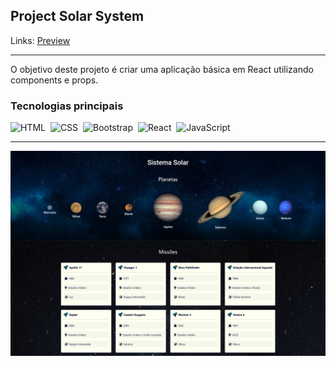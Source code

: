 ## Project Solar System

Links: <a href="https://guyddogl.github.io/trybe-project-solar-system/">Preview</a>
<hr/>

O objetivo deste projeto é criar uma aplicação básica em React utilizando components e props.

### Tecnologias principais
![HTML](https://img.shields.io/badge/-HTML-1b374b?style=for-the-badge&logo=HTML5)&nbsp;
![CSS](https://img.shields.io/badge/-CSS-1b374b?style=for-the-badge&logo=CSS3&logoColor=1572B6)&nbsp;
![Bootstrap](https://img.shields.io/badge/-Bootstrap-1b374b?style=for-the-badge&logo=Bootstrap)&nbsp;
![React](https://img.shields.io/badge/-React-1b374b?style=for-the-badge&logo=React)&nbsp;
![JavaScript](https://img.shields.io/badge/-JavaScript-1b374b?style=for-the-badge&logo=javascript)&nbsp;
<hr/>

<img src="https://raw.githubusercontent.com/guyddogl/trybe-project-solar-system/main/src/images/solar-system-preview.png" alt="Imagem Preview" />
